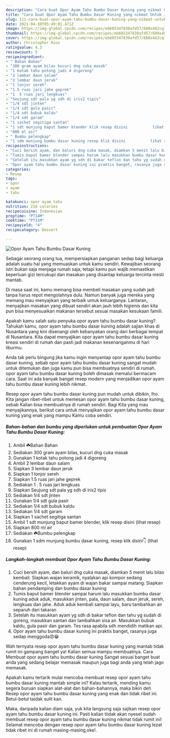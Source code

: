 ```yaml
---
description: "Cara buat Opor Ayam Tahu Bumbu Dasar Kuning yang nikmat Untuk Jualan"
title: "Cara buat Opor Ayam Tahu Bumbu Dasar Kuning yang nikmat Untuk Jualan"
slug: 111-cara-buat-opor-ayam-tahu-bumbu-dasar-kuning-yang-nikmat-untuk-jualan
date: 2021-04-30T05:49:01.471Z
image: https://img-global.cpcdn.com/recipes/eb685347830afd57/680x482cq70/opor-ayam-tahu-bumbu-dasar-kuning-foto-resep-utama.jpg
thumbnail: https://img-global.cpcdn.com/recipes/eb685347830afd57/680x482cq70/opor-ayam-tahu-bumbu-dasar-kuning-foto-resep-utama.jpg
cover: https://img-global.cpcdn.com/recipes/eb685347830afd57/680x482cq70/opor-ayam-tahu-bumbu-dasar-kuning-foto-resep-utama.jpg
author: Christopher Rios
ratingvalue: 4.3
reviewcount: 5
recipeingredient:
- " Bahan Bahan"
- "300 gram ayam bilas kucuri dng cuka masak"
- "1 kotak tahu potong jadi 4 digoreng"
- "2 lembar daun salam"
- "3 lembar daun jeruk"
- "1 lonjor sereh"
- "1.5 ruas jari jahe geprek"
- "1  5 ruas jari lengkuas"
- "Seujung sdt pala yg sdh di iris2 tipis"
- "1/4 sdt jinten"
- "1/4 sdt gula pasir"
- "1/4 sdt bubuk kaldu"
- "1/4 sdt garam"
- "1 sachet segitiga santan"
- "1 sdt munjung baput bamer blender klik resep disini           lihat resep"
- "800 ml air"
- " Bumbu pelengkap"
- "1 sdm munjung bumbu dasar kuning resep klik disini           lihat resep"
recipeinstructions:
- "Cuci bersih ayam, dan baluri dng cuka masak, diamkan 5 menit lalu bilas kembali. Siapkan wajan keramik, nyalakan api kompor sedang cenderung kecil, letakkan ayam di wajan bakar sampai matang. Siapkan bahan pendamping dan bumbu dasar kuning"
- "Tumis baput bamer blender sampai harum lalu masukkan bumbu dasar kuning aduk aduk, masukkan jinten, pala, daun salam, daun jeruk, sereh, lengkuas dan jahe. Aduk aduk kembali sampai layu, baru tambahkan air separuh dari takaran"
- "Setelah itu masukkan ayam yg sdh di bakar teflon dan tahu yg sudah di goreng, masukkan santan dan tambahkan sisa air. Masukkan bubuk kaldu, gula pasir dan garam. Tes rasa apabila sdh mendidih matikan api."
- "Opor ayam tahu bumbu dasar kuning ini praktis banget, rasanya juga sedap menggoda😍😁"
categories:
- Resep
tags:
- opor
- ayam
- tahu

katakunci: opor ayam tahu 
nutrition: 210 calories
recipecuisine: Indonesian
preptime: "PT14M"
cooktime: "PT31M"
recipeyield: "4"
recipecategory: Dessert

---
```



![Opor Ayam Tahu Bumbu Dasar Kuning](https://img-global.cpcdn.com/recipes/eb685347830afd57/680x482cq70/opor-ayam-tahu-bumbu-dasar-kuning-foto-resep-utama.jpg)

Sebagai seorang orang tua, mempersiapkan panganan sedap bagi keluarga adalah suatu hal yang memuaskan untuk kamu sendiri. Kewajiban seorang istri bukan saja menjaga rumah saja, tetapi kamu pun wajib memastikan keperluan gizi tercukupi dan masakan yang disantap keluarga tercinta mesti mantab.

Di masa  saat ini, kamu memang bisa membeli masakan yang sudah jadi tanpa harus repot mengolahnya dulu. Namun banyak juga mereka yang memang mau menyajikan yang terbaik untuk keluarganya. Lantaran, menyajikan masakan yang dibuat sendiri akan jauh lebih higienis dan kita pun bisa menyesuaikan makanan tersebut sesuai masakan kesukaan famili. 



Apakah kamu salah satu penyuka opor ayam tahu bumbu dasar kuning?. Tahukah kamu, opor ayam tahu bumbu dasar kuning adalah sajian khas di Nusantara yang kini disenangi oleh kebanyakan orang dari berbagai tempat di Nusantara. Kita dapat menyajikan opor ayam tahu bumbu dasar kuning kreasi sendiri di rumah dan pasti jadi makanan kesenanganmu di hari liburmu.

Anda tak perlu bingung jika kamu ingin menyantap opor ayam tahu bumbu dasar kuning, sebab opor ayam tahu bumbu dasar kuning sangat mudah untuk ditemukan dan juga kamu pun bisa membuatnya sendiri di rumah. opor ayam tahu bumbu dasar kuning boleh dimasak memalui bermacam cara. Saat ini ada banyak banget resep modern yang menjadikan opor ayam tahu bumbu dasar kuning lebih nikmat.

Resep opor ayam tahu bumbu dasar kuning pun mudah untuk dibikin, lho. Kita jangan ribet-ribet untuk memesan opor ayam tahu bumbu dasar kuning, sebab Kalian bisa membuatnya di rumah sendiri. Bagi Kita yang mau menyajikannya, berikut cara untuk menyajikan opor ayam tahu bumbu dasar kuning yang enak yang mampu Kamu coba sendiri.

<!--inarticleads1-->

##### Bahan-bahan dan bumbu yang diperlukan untuk pembuatan Opor Ayam Tahu Bumbu Dasar Kuning:

1. Ambil  ☘️Bahan Bahan
1. Sediakan 300 gram ayam bilas, kucuri dng cuka masak
1. Gunakan 1 kotak tahu potong jadi 4 digoreng
1. Ambil 2 lembar daun salam
1. Siapkan 3 lembar daun jeruk
1. Siapkan 1 lonjor sereh
1. Siapkan 1.5 ruas jari jahe geprek
1. Sediakan 1 . 5 ruas jari lengkuas
1. Siapkan Seujung sdt pala yg sdh di iris2 tipis
1. Sediakan 1/4 sdt jinten
1. Gunakan 1/4 sdt gula pasir
1. Sediakan 1/4 sdt bubuk kaldu
1. Sediakan 1/4 sdt garam
1. Siapkan 1 sachet segitiga santan
1. Ambil 1 sdt munjung baput bamer blender, klik resep disini           (lihat resep)
1. Siapkan 800 ml air
1. Sediakan  ☘️Bumbu pelengkap
1. Gunakan 1 sdm munjung bumbu dasar kuning, resep klik disini👇           (lihat resep)




<!--inarticleads2-->

##### Langkah-langkah membuat Opor Ayam Tahu Bumbu Dasar Kuning:

1. Cuci bersih ayam, dan baluri dng cuka masak, diamkan 5 menit lalu bilas kembali. Siapkan wajan keramik, nyalakan api kompor sedang cenderung kecil, letakkan ayam di wajan bakar sampai matang. Siapkan bahan pendamping dan bumbu dasar kuning
1. Tumis baput bamer blender sampai harum lalu masukkan bumbu dasar kuning aduk aduk, masukkan jinten, pala, daun salam, daun jeruk, sereh, lengkuas dan jahe. Aduk aduk kembali sampai layu, baru tambahkan air separuh dari takaran
1. Setelah itu masukkan ayam yg sdh di bakar teflon dan tahu yg sudah di goreng, masukkan santan dan tambahkan sisa air. Masukkan bubuk kaldu, gula pasir dan garam. Tes rasa apabila sdh mendidih matikan api.
1. Opor ayam tahu bumbu dasar kuning ini praktis banget, rasanya juga sedap menggoda😍😁




Wah ternyata resep opor ayam tahu bumbu dasar kuning yang mantab tidak rumit ini gampang banget ya! Kalian semua mampu membuatnya. Cara Membuat opor ayam tahu bumbu dasar kuning Sangat sesuai banget buat anda yang sedang belajar memasak maupun juga bagi anda yang telah jago memasak.

Apakah kamu tertarik mulai mencoba membuat resep opor ayam tahu bumbu dasar kuning mantab simple ini? Kalau tertarik, mending kamu segera buruan siapkan alat-alat dan bahan-bahannya, maka bikin deh Resep opor ayam tahu bumbu dasar kuning yang enak dan tidak ribet ini. Betul-betul taidak sulit kan. 

Maka, daripada kalian diam saja, yuk kita langsung saja sajikan resep opor ayam tahu bumbu dasar kuning ini. Pasti kalian tiidak akan nyesel sudah membuat resep opor ayam tahu bumbu dasar kuning nikmat tidak rumit ini! Selamat mencoba dengan resep opor ayam tahu bumbu dasar kuning lezat tidak ribet ini di rumah masing-masing,oke!.

